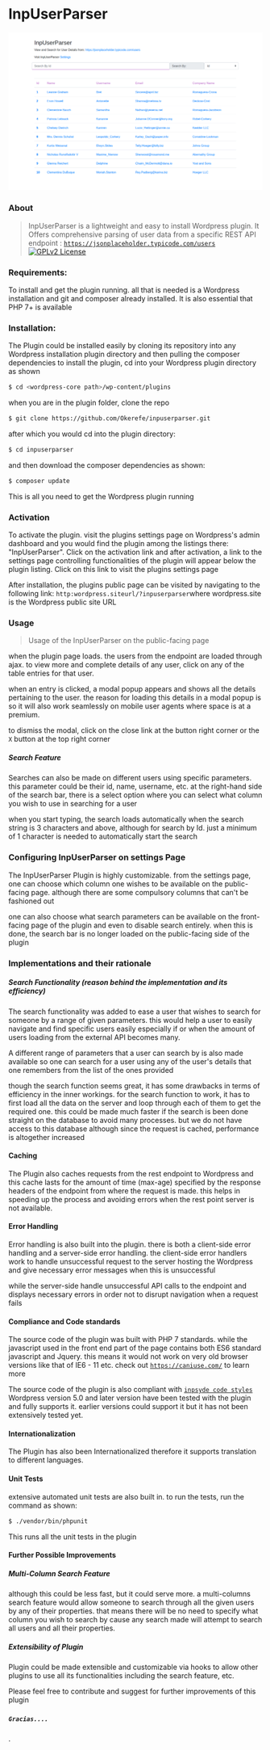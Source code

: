 
# InpUserParser
![Screenshot of the InpUserParser Public Facing Page](public/img/inpuser_shot.png)

### About
>InpUserParser is a lightweight and easy to install Wordpress plugin.
It Offers comprehensive parsing of user data from a specific REST API endpoint : [`https://jsonplaceholder.typicode.com/users`](https://jsonplaceholder.typicode.com/users)
>[![GPLv2 License](https://img.shields.io/badge/license-GPL--2.0-orange)](https://github.com/10up/wp_mock/blob/trunk/LICENSE.md)



### Requirements:
To install and get the plugin running. all that is needed is a Wordpress installation and git and composer already installed.
It is also essential that PHP 7+ is available


### Installation:
The Plugin could be installed easily by cloning its repository into any Wordpress installation plugin directory
and then pulling the composer dependencies
to install the plugin, cd into your Wordpress plugin directory as shown

```bash
$ cd <wordpress-core path>/wp-content/plugins
```

when you are in the plugin folder, clone the repo

```bash
$ git clone https://github.com/Okerefe/inpuserparser.git
```
after which you would cd into the plugin directory:
```bash
$ cd inpuserparser
```
and then download the composer dependencies as shown:

```bash
$ composer update
```
This is all you need to get the Wordpress plugin running

### Activation
To activate the plugin. visit the plugins settings page on Wordpress's admin dashboard and you would find the plugin among the listings there: "InpUserParser".
Click on the activation link and after activation, a link to the settings page controlling functionalities of the plugin will appear below the plugin listing. Click on this link to visit the plugins settings page


After installation, the plugins public page can be visited by navigating to the following link: ```http:wordpress.siteurl/?inpuserparser```where wordpress.site is the Wordpress public site URL


### Usage
> Usage of the InpUserParser on the public-facing page

when the plugin page loads. the users from the endpoint are loaded through ajax.
to view more and complete details of any user, click on any of the table entries for that user.

when an entry is clicked, a modal popup appears and shows all the details pertaining to the user.
the reason for loading this details in a modal popup is so it will also work seamlessly on mobile user agents where space is at a premium.

to dismiss the modal, click on the close link at the button right corner or the ```X``` button at the top right corner

##### Search Feature
Searches can also be made on different users using specific parameters. 
this parameter could be their id, name, username, etc.
at the right-hand side of the search bar, there is a select option where you can select what column you wish to use in searching for a user

when you start typing, the search  loads automatically when the search string is 3 characters and above, although for search by Id. just a minimum of 1 character is needed to automatically start the search


### Configuring InpUserParser on settings Page
The InpUserParser Plugin is highly customizable.
from the settings page, one can choose which column one wishes to be available on the public-facing page. although there are some compulsory columns that can't be fashioned out

one can also choose what search parameters can be available on the front-facing page of the plugin and even to disable search entirely.
when this is done, the search bar is no longer loaded on the public-facing side of the plugin


### Implementations and their rationale

##### Search Functionality (reason behind the implementation and its efficiency)
The search functionality was added to ease a user that wishes to search for someone by a range of given parameters. this would help a user to easily navigate and find specific users easily especially if or when the amount of users loading from the external API becomes many.

A different range of parameters that a user can search by is also made available so one can search for a user using any of the user's details that one remembers from the list of the ones provided

though the search function seems great, it has some drawbacks in terms of efficiency in the inner workings. for the search function to work, it has to first load all the data on the server and loop through each of them to get the required one.
this could be made much faster if the search is been done straight on the database to avoid many processes. but we do not have access to this database
although since the request is cached, performance is altogether increased


#### Caching
The Plugin also caches requests from the rest endpoint to Wordpress and this cache lasts for the amount of time (max-age) specified by the response headers of the endpoint from where the request is made.
this helps in speeding up the process and avoiding errors when the rest point server is not available.

#### Error Handling
Error handling is also built into the plugin. there is both a client-side error handling and a server-side error handling.
the client-side error handlers work to handle unsuccessful request to the server hosting the Wordpress and give necessary error messages when this is unsuccessful

while the server-side handle unsuccessful API calls to the endpoint and displays necessary errors in order not to disrupt navigation when a request fails

#### Compliance and Code standards
The source code of the plugin was built with PHP 7 standards. while the javascript used in the front end part of the page contains both ES6 standard javascript and Jquery.
this means it would not work on very old browser versions like that of IE6 - 11 etc. check out [`https://caniuse.com/`](https://caniuse.com/) to learn more

The source code of the plugin is also compliant with [`inpsyde code styles`](https://github.com/inpsyde/php-coding-standards)
Wordpress version 5.0 and later version have been tested with the plugin and fully supports it. earlier versions could support it but it has not been extensively tested yet.

#### Internationalization
The Plugin has also been Internationalized therefore it supports translation to different languages.


#### Unit Tests
extensive automated unit tests are also built in.
to run the tests, run the command as shown:
```bash
$ ./vendor/bin/phpunit
```
This runs all the unit tests in the plugin
#### Further Possible Improvements
##### Multi-Column Search Feature
although this could be less fast, but it could serve more. a multi-columns search feature would allow someone to search through all the given users by any of their properties. that means there will be no need to specify what column you wish to search by cause any search made will attempt to search all users and all their properties.

##### Extensibility of Plugin
Plugin could be made extensible and customizable via hooks to allow other plugins to use all its functionalities including the search feature, etc.

Please feel free to contribute and suggest for further improvements of this plugin
##### ```Gracias....```



.
